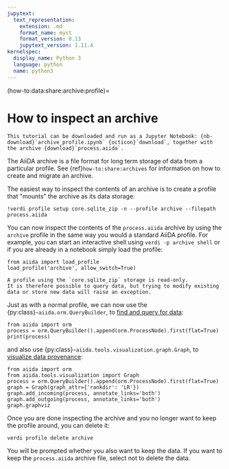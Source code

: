 ```yaml
---
jupytext:
  text_representation:
    extension: .md
    format_name: myst
    format_version: 0.13
    jupytext_version: 1.11.4
kernelspec:
  display_name: Python 3
  language: python
  name: python3
---
```


(how-to:data:share:archive:profile)=

# How to inspect an archive

```{note}
This tutorial can be downloaded and run as a Jupyter Notebook: {nb-download}`archive_profile.ipynb` {octicon}`download`, together with the archive {download}`process.aiida`.
```

The AiiDA archive is a file format for long term storage of data from a particular profile.
See {ref}`how-to:share:archives` for information on how to create and migrate an archive.

The easiest way to inspect the contents of an archive is to create a profile that "mounts" the archive as its data storage:

```{code-cell} ipython3
!verdi profile setup core.sqlite_zip -n --profile archive --filepath process.aiida
```

You can now inspect the contents of the `process.aiida` archive by using the `archive` profile in the same way you would a standard AiiDA profile.
For example, you can start an interactive shell using `verdi -p archive shell` or if you are already in a notebook simply load the profile:

```{code-cell} ipython3
from aiida import load_profile
load_profile('archive', allow_switch=True)
```

```{warning}
A profile using the `core.sqlite_zip` storage is read-only.
It is therefore possible to query data, but trying to modify existing data or store new data will raise an exception.
```

Just as with a normal profile, we can now use the {py:class}`~aiida.orm.QueryBuilder`, to [find and query for data](how-to:query):

```{code-cell} ipython3
from aiida import orm
process = orm.QueryBuilder().append(orm.ProcessNode).first(flat=True)
print(process)
```

and also use {py:class}`~aiida.tools.visualization.graph.Graph`, to [visualize data provenance](how-to:data:visualise-provenance):

```{code-cell} ipython3
from aiida import orm
from aiida.tools.visualization import Graph
process = orm.QueryBuilder().append(orm.ProcessNode).first(flat=True)
graph = Graph(graph_attr={'rankdir': 'LR'})
graph.add_incoming(process, annotate_links='both')
graph.add_outgoing(process, annotate_links='both')
graph.graphviz
```

Once you are done inspecting the archive and you no longer want to keep the profile around, you can delete it:
```{code-block} console
verdi profile delete archive
```
You will be prompted whether you also want to keep the data.
If you want to keep the `process.aiida` archive file, select not to delete the data.
